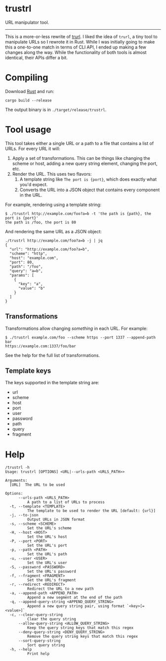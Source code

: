 # trustrl

URL manipulator tool.

---

This is a more-or-less rewrite of [trurl](https://github.com/curl/trurl). I liked the idea of `trurl`, a tiny tool to 
manipulate URLs so I rewrote it in Rust. While I was initially going to make this a one-to-one match in terms of CLI 
API, I ended up making a few changes along the way. While the functionality of both tools is almost identical, their 
APIs differ a bit.

# Compiling

Download [Rust](https://www.rust-lang.org/learn/get-started) and run:

```shell
cargo build --release
```

The output binary is in `./target/release/trustrl`.

# Tool usage

This tool takes either a single URL or a path to a file that contains a list of URLs. For every URL it will:

1. Apply a set of transformations. This can be things like changing the scheme or host, adding a new query string 
   element, changing the port, etc.
2. Render the URL. This uses two flavors:
    1. A template string like `The port is {port}`, which does exactly what you'd expect.
    2. Converts the URL into a JSON object that contains every component in the URL.

For example, rendering using a template string:

```shell
$ ./trustrl http://example.com/foo?a=b -t 'the path is {path}, the port is {port}'
the path is /foo, the port is 80
```

And rendering the same URL as a JSON object:

```shell
./trustrl http://example.com/foo?a=b -j | jq
{
  "url": "http://example.com/foo?a=b",
  "scheme": "http",
  "host": "example.com",
  "port": 80,
  "path": "/foo",
  "query": "a=b",
  "params": [
    {
      "key": "a",
      "value": "b"
    }
  ]
}
```

## Transformations

Transformations allow changing _something_ in each URL. For example:

```
$ ./trustrl example.com/foo --scheme https --port 1337 --append-path bar
https://example.com:1337/foo/bar
```

See the help for the full list of transformations.

## Template keys

The keys supported in the template string are:

* url
* scheme
* host
* port
* user
* password
* path
* query
* fragment

# Help

```
/trustrl -h
Usage: trustrl [OPTIONS] <URL|--urls-path <URLS_PATH>>

Arguments:
  [URL]  The URL to be used

Options:
      --urls-path <URLS_PATH>
          A path to a list of URLs to process
  -t, --template <TEMPLATE>
          The template to be used to render the URL [default: {url}]
  -j, --to-json
          Output URLs in JSON format
  -s, --scheme <SCHEME>
          Set the URL's scheme
  -H, --host <HOST>
          Set the URL's host
  -P, --port <PORT>
          Set the URL's port
  -p, --path <PATH>
          Set the URL's path
  -u, --user <USER>
          Set the URL's user
  -S, --password <PASSWORD>
          Set the URL's password
  -f, --fragment <FRAGMENT>
          Set the URL's fragment
  -r, --redirect <REDIRECT>
          Redirect the URL to a new path
  -a, --append-path <APPEND_PATH>
          Append a new segment at the end of the path
  -q, --append-query-string <APPEND_QUERY_STRING>
          Append a new query string pair, using format `<key>[=<value>]`
  -c, --clear-query-string
          Clear the query string
      --allow-query-string <ALLOW_QUERY_STRING>
          Keep the query string keys that match this regex
      --deny-query-string <DENY_QUERY_STRING>
          Remove the query string keys that match this regex
      --sort-query-string
          Sort query string
  -h, --help
          Print help
```

